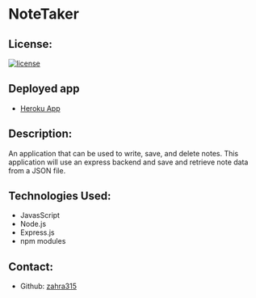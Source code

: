 # NoteTaker
## License:
[![license](https://img.shields.io/badge/license-MIT-blue)](https://shields.io)

## Deployed app
-   [Heroku App](https://desolate-fortress-36923.herokuapp.com/ "Heroku App")


## Description:
An application that can be used to write, save, and delete notes. This application will use an express backend and save and retrieve note data from a JSON file.

## Technologies Used:
- JavasScript
- Node.js
- Express.js
- npm modules

## Contact:
- Github: [zahra315](https://github.com/zahra315)

